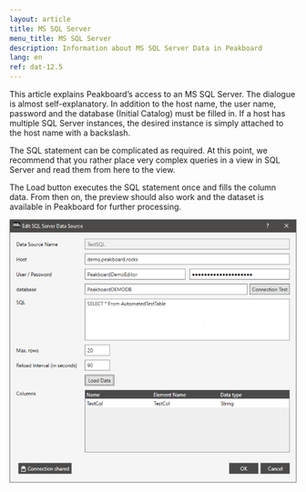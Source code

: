 ```yaml
---
layout: article
title: MS SQL Server
menu_title: MS SQL Server
description: Information about MS SQL Server Data in Peakboard
lang: en
ref: dat-12.5
---
```

This article explains Peakboard’s access to an MS SQL Server. The dialogue is almost self-explanatory. In addition to the host name, the user name, password and the database (Initial Catalog) must be filled in. If a host has multiple SQL Server instances, the desired instance is simply attached to the host name with a backslash.

The SQL statement can be complicated as required. At this point, we recommend that you rather place very complex queries in a view in SQL Server and read them from here to the view.

The Load button executes the SQL statement once and fills the column data. From then on, the preview should also work and the dataset is available in Peakboard for further processing.

![Add SQL Server Data](/assets/images/data-sources/ms-sql/add-sql-server-data.png)

